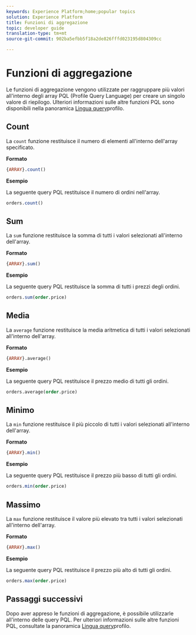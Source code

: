```yaml
---
keywords: Experience Platform;home;popular topics
solution: Experience Platform
title: Funzioni di aggregazione
topic: developer guide
translation-type: tm+mt
source-git-commit: 902ba5efbb5f18a2de826fffd023195d804309cc

---
```



# Funzioni di aggregazione

Le funzioni di aggregazione vengono utilizzate per raggruppare più valori all&#39;interno degli array PQL (Profile Query Language) per creare un singolo valore di riepilogo. Ulteriori informazioni sulle altre funzioni PQL sono disponibili nella panoramica [Lingua query](./overview.md)profilo.

## Count

La `count` funzione restituisce il numero di elementi all&#39;interno dell&#39;array specificato.

**Formato**

```sql
{ARRAY}.count()
```

**Esempio**

La seguente query PQL restituisce il numero di ordini nell&#39;array.

```sql
orders.count()
```

## Sum

La `sum` funzione restituisce la somma di tutti i valori selezionati all&#39;interno dell&#39;array.

**Formato**

```sql
{ARRAY}.sum()
```

**Esempio**

La seguente query PQL restituisce la somma di tutti i prezzi degli ordini.

```sql
orders.sum(order.price)
```

## Media

La `average` funzione restituisce la media aritmetica di tutti i valori selezionati all&#39;interno dell&#39;array.

**Formato**

```sql
{ARRAY}.average()
```

**Esempio**

La seguente query PQL restituisce il prezzo medio di tutti gli ordini.

```sql
orders.average(order.price)
```

## Minimo

La `min` funzione restituisce il più piccolo di tutti i valori selezionati all&#39;interno dell&#39;array.

**Formato**

```sql
{ARRAY}.min()
```

**Esempio**

La seguente query PQL restituisce il prezzo più basso di tutti gli ordini.

```sql
orders.min(order.price)
```

## Massimo

La `max` funzione restituisce il valore più elevato tra tutti i valori selezionati all&#39;interno dell&#39;array.

**Formato**

```sql
{ARRAY}.max()
```

**Esempio**

La seguente query PQL restituisce il prezzo più alto di tutti gli ordini.

```sql
orders.max(order.price)
```

## Passaggi successivi

Dopo aver appreso le funzioni di aggregazione, è possibile utilizzarle all&#39;interno delle query PQL. Per ulteriori informazioni sulle altre funzioni PQL, consultate la panoramica [Lingua query](./overview.md)profilo.
